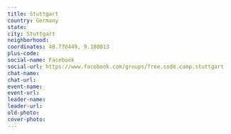 ```yaml
---
title: Stuttgart
country: Germany
state: 
city: Stuttgart
neighborhood: 
coordinates: 48.778449, 9.180013
plus-code:
social-name: Facebook
social-url: https://www.facebook.com/groups/free.code.camp.stuttgart
chat-name:
chat-url:
event-name:
event-url:
leader-name:
leader-url:
old-photo: 
cover-photo:
---
```

